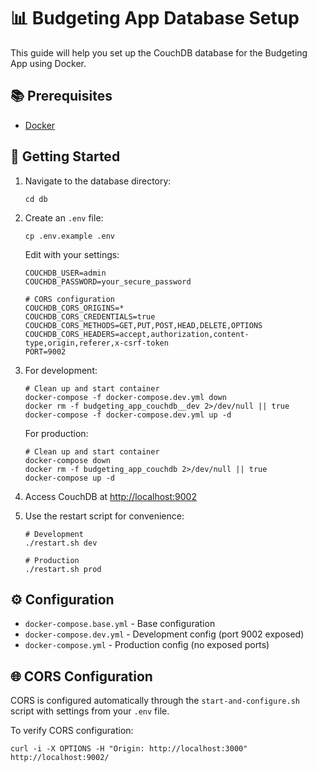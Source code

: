 # 📊 Budgeting App Database Setup

This guide will help you set up the CouchDB database for the Budgeting App using Docker.

## 📚 Prerequisites

- [Docker](https://www.docker.com/get-started)

## 🚀 Getting Started

1. Navigate to the database directory:

   ```shell
   cd db
   ```

2. Create an `.env` file:

   ```shell
   cp .env.example .env
   ```

   Edit with your settings:

   ```plaintext
   COUCHDB_USER=admin
   COUCHDB_PASSWORD=your_secure_password
   
   # CORS configuration
   COUCHDB_CORS_ORIGINS=*
   COUCHDB_CORS_CREDENTIALS=true
   COUCHDB_CORS_METHODS=GET,PUT,POST,HEAD,DELETE,OPTIONS
   COUCHDB_CORS_HEADERS=accept,authorization,content-type,origin,referer,x-csrf-token
   PORT=9002
   ```

3. For development:

   ```shell
   # Clean up and start container
   docker-compose -f docker-compose.dev.yml down
   docker rm -f budgeting_app_couchdb__dev 2>/dev/null || true
   docker-compose -f docker-compose.dev.yml up -d
   ```
   
   For production:
   
   ```shell
   # Clean up and start container
   docker-compose down
   docker rm -f budgeting_app_couchdb 2>/dev/null || true
   docker-compose up -d
   ```

4. Access CouchDB at [http://localhost:9002](http://localhost:9002)

5. Use the restart script for convenience:

   ```shell
   # Development
   ./restart.sh dev
   
   # Production
   ./restart.sh prod
   ```

## ⚙️ Configuration

- `docker-compose.base.yml` - Base configuration
- `docker-compose.dev.yml` - Development config (port 9002 exposed)
- `docker-compose.yml` - Production config (no exposed ports)

## 🌐 CORS Configuration

CORS is configured automatically through the `start-and-configure.sh` script with settings from your `.env` file.

To verify CORS configuration:

```shell
curl -i -X OPTIONS -H "Origin: http://localhost:3000" http://localhost:9002/
```
